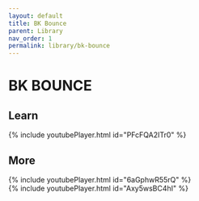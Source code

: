 ```yaml
---
layout: default
title: BK Bounce
parent: Library
nav_order: 1
permalink: library/bk-bounce
---
```


# BK BOUNCE

## Learn

{% include youtubePlayer.html id="PFcFQA2ITr0" %}

## More

{% include youtubePlayer.html id="6aGphwR55rQ" %}
<br />
{% include youtubePlayer.html id="Axy5wsBC4hI" %}

